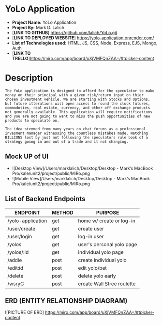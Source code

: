# YoLo Application

- **Project Name:** YoLo Application
- **Project By:** Mark D. Lalich
- [**LINK TO GITHUB**] https://github.com/lalich/YoLo.git
- [**LINK TO DEPLOYED WEBSITE**] https://yolo-application.onrender.com/
- **List of Technologies used:** HTML, JS, CSS, Node, Express, EJS, Mongo, Auth
- [**LINK TO TRELLO**]https://miro.com/app/board/uXjVMFQnZAA=/#tpicker-content

# Description


    The YoLo application is designed to afford for the speculator to make money on their principal with a given risk/return input on thier chosen investment vehicle. We are starting with Stocks and Options, but future itterations will open access to round the clock futures, commodoties, real estate, currency, and other off exchange products not generally available. This application will require notifications and you are not going to want to miss the push opportunities of new products to speculate on. 

    The idea stemmed from many years on chat forums as a professional invesment manager witnessing the countless mistakes made. Watching BILLIONS lost by just not following the speculators rule book of a strategy going in and out of a trade and it not changing.

## Mock UP of UI

- ![Desktop View]/Users/marklalich/Desktop/Desktop - Mark’s MacBook Pro/kale/unit2/project/public/MiRo.png
- ![Mobile View]/Users/marklalich/Desktop/Desktop - Mark’s MacBook Pro/kale/unit2/project/public/MiRo.png

## List of Backend Endpoints

| ENDPOINT         | METHOD | PURPOSE                  |
|------------------|--------|--------------------------|
|/yolo-application | get    |home w/ create or log-in  |
|/user/create      | get    | create user              |
|/user/login       | get    | log-in user              |
|/yolos            | get    | user's personal yolo page|
|/yolos/:id        | get    |individual yolo page      |
|/addie            | post   |create individual yolo    |
|/edit:id          | post   |edit yolo/bet             |
|/delete           | post   |delete yolo early         |
|/wsryC            | post   |create Wall Stree roulette|


## ERD (ENTITY RELATIONSHIP DIAGRAM)

![PICTURE OF ERD] https://miro.com/app/board/uXjVMFQnZAA=/#tpicker-content
